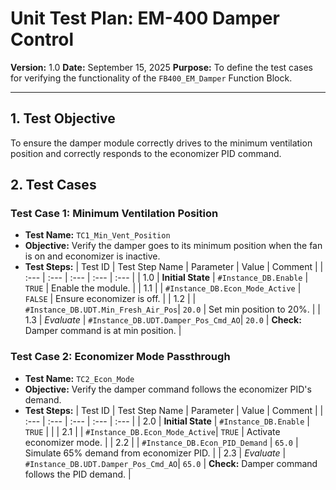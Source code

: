# Unit Test Plan: EM-400 Damper Control

**Version:** 1.0
**Date:** September 15, 2025
**Purpose:** To define the test cases for verifying the functionality of the `FB400_EM_Damper` Function Block.

---

## 1. Test Objective

To ensure the damper module correctly drives to the minimum ventilation position and correctly responds to the economizer PID command.

## 2. Test Cases

### Test Case 1: Minimum Ventilation Position

*   **Test Name:** `TC1_Min_Vent_Position`
*   **Objective:** Verify the damper goes to its minimum position when the fan is on and economizer is inactive.
*   **Test Steps:**
| Test ID | Test Step Name | Parameter | Value | Comment |
| :--- | :--- | :--- | :--- | :--- |
| 1.0 | **Initial State** | `#Instance_DB.Enable` | `TRUE` | Enable the module. |
| 1.1 | | `#Instance_DB.Econ_Mode_Active` | `FALSE` | Ensure economizer is off. |
| 1.2 | | `#Instance_DB.UDT.Min_Fresh_Air_Pos`| `20.0` | Set min position to 20%. |
| 1.3 | *Evaluate* | `#Instance_DB.UDT.Damper_Pos_Cmd_AO`| `20.0` | **Check:** Damper command is at min position. |

### Test Case 2: Economizer Mode Passthrough

*   **Test Name:** `TC2_Econ_Mode`
*   **Objective:** Verify the damper command follows the economizer PID's demand.
*   **Test Steps:**
| Test ID | Test Step Name | Parameter | Value | Comment |
| :--- | :--- | :--- | :--- | :--- |
| 2.0 | **Initial State** | `#Instance_DB.Enable` | `TRUE` | |
| 2.1 | | `#Instance_DB.Econ_Mode_Active`| `TRUE` | Activate economizer mode. |
| 2.2 | | `#Instance_DB.Econ_PID_Demand` | `65.0` | Simulate 65% demand from economizer PID. |
| 2.3 | *Evaluate* | `#Instance_DB.UDT.Damper_Pos_Cmd_AO`| `65.0` | **Check:** Damper command follows the PID demand. |
